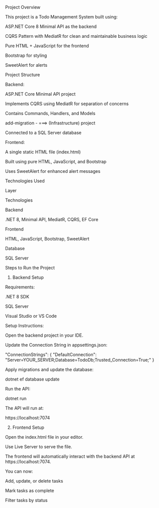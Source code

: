 Project Overview

This project is a Todo Management System built using:

ASP.NET Core 8 Minimal API as the backend

CQRS Pattern with MediatR for clean and maintainable business logic

Pure HTML + JavaScript for the frontend

Bootstrap for styling

SweetAlert for  alerts

 Project Structure

Backend:

ASP.NET Core Minimal API project

Implements CQRS using MediatR for separation of concerns

Contains Commands, Handlers, and Models

 add-migration  - ===> (Infrastructure) project 

Connected to a SQL Server database

Frontend:

A single static HTML file (index.html)

Built using pure HTML, JavaScript, and Bootstrap

Uses SweetAlert for enhanced alert messages

 Technologies Used

Layer

Technologies

Backend

.NET 8, Minimal API, MediatR, CQRS, EF Core

Frontend

HTML, JavaScript, Bootstrap, SweetAlert

Database

SQL Server

 Steps to Run the Project

 1. Backend Setup

Requirements:

.NET 8 SDK

SQL Server

Visual Studio or VS Code

Setup Instructions:

Open the backend project in your IDE.

Update the Connection String in appsettings.json:

"ConnectionStrings": {
  "DefaultConnection": "Server=YOUR_SERVER;Database=TodoDb;Trusted_Connection=True;"
}

Apply migrations and update the database:

dotnet ef database update

Run the API:

dotnet run

The API will run at:

https://localhost:7074

 2. Frontend Setup

Open the index.html file in your editor.

Use Live Server to serve the file.

The frontend will automatically interact with the backend API at https://localhost:7074.

You can now:

Add, update, or delete tasks

Mark tasks as complete

Filter tasks by status